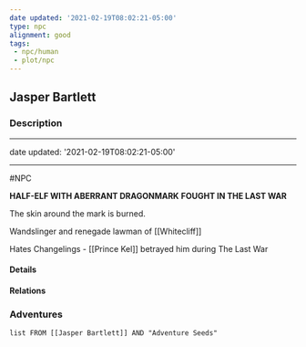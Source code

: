 ```yaml
---
date updated: '2021-02-19T08:02:21-05:00'
type: npc
alignment: good
tags:
 - npc/human
 - plot/npc
---
```


## Jasper Bartlett

### Description

---
date updated: '2021-02-19T08:02:21-05:00'

---

#NPC

**HALF-ELF WITH ABERRANT DRAGONMARK**
**FOUGHT IN THE LAST WAR**

The skin around the mark is burned.

Wandslinger and renegade lawman of [[Whitecliff]]

Hates Changelings - [[Prince Kel]] betrayed him during The Last War


#### Details

#### Relations


### Adventures
```dataview
list FROM [[Jasper Bartlett]] AND "Adventure Seeds"
```